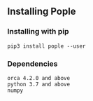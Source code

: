 
## Installing Pople

### Installing with pip
```
pip3 install pople --user
```

### Dependencies
```
orca 4.2.0 and above
python 3.7 and above
numpy
```
